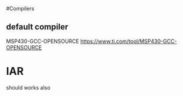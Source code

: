 #Compilers
## default compiler 
MSP430-GCC-OPENSOURCE
https://www.ti.com/tool/MSP430-GCC-OPENSOURCE
# IAR 
should works also
